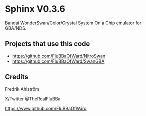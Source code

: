 # Sphinx V0.3.6

Bandai WonderSwan/Color/Crystal System On a Chip emulator for GBA/NDS.

## Projects that use this code

* https://github.com/FluBBaOfWard/NitroSwan
* https://github.com/FluBBaOfWard/SwanGBA

## Credits

Fredrik Ahlström

X/Twitter @TheRealFluBBa

https://www.github.com/FluBBaOfWard
